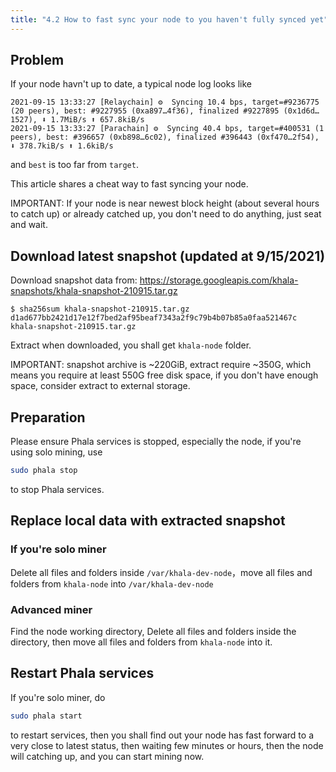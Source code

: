 ```yaml
---
title: "4.2 How to fast sync your node to you haven't fully synced yet"
---
```


## Problem

If your node havn't up to date, a typical node log looks like

```
2021-09-15 13:33:27 [Relaychain] ⚙️  Syncing 10.4 bps, target=#9236775 (20 peers), best: #9227955 (0xa897…4f36), finalized #9227895 (0x1d6d…1527), ⬇ 1.7MiB/s ⬆ 657.8kiB/s
2021-09-15 13:33:27 [Parachain] ⚙️  Syncing 40.4 bps, target=#400531 (1 peers), best: #396657 (0xb898…6c02), finalized #396443 (0xf470…2f54), ⬇ 378.7kiB/s ⬆ 1.6kiB/s
```

and `best` is too far from `target`.

This article shares a cheat way to fast syncing your node.

IMPORTANT: If your node is near newest block height (about several hours to catch up) or already catched up,
you don't need to do anything, just seat and wait.

## Download latest snapshot (updated at 9/15/2021)

Download snapshot data from: <https://storage.googleapis.com/khala-snapshots/khala-snapshot-210915.tar.gz>

```
$ sha256sum khala-snapshot-210915.tar.gz
d1ad677bb2421d17e12f7bed2af95beaf7343a2f9c79b4b07b85a0faa521467c  khala-snapshot-210915.tar.gz
```

Extract when downloaded, you shall get `khala-node` folder.

IMPORTANT: snapshot archive is ~220GiB, extract require ~350G, which means you require at least 550G free disk space, if you don't have enough space, consider extract to external storage.

## Preparation

Please ensure Phala services is stopped, especially the node, if you're using solo mining, use

```bash
sudo phala stop
```

to stop Phala services.

## Replace local data with extracted snapshot

### If you're solo miner

Delete all files and folders inside `/var/khala-dev-node`，move all files and folders from `khala-node` into `/var/khala-dev-node`

### Advanced miner

Find the node working directory, Delete all files and folders inside the directory, then move all files and folders from `khala-node` into it.

## Restart Phala services

If you're solo miner, do

```bash
sudo phala start
```

to restart services, then you shall find out your node has fast forward to a very close to latest status, then waiting few minutes or hours,  then the node will catching up, and you can start mining now.
